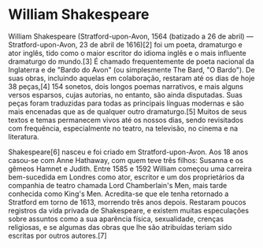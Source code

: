 # William Shakespeare

William Shakespeare (Stratford-upon-Avon, 1564 (batizado a 26 de abril) — Stratford-upon-Avon, 23 de abril de 1616)[2] foi um poeta, dramaturgo e ator inglês, tido como o maior escritor do idioma inglês e o mais influente dramaturgo do mundo.[3] É chamado frequentemente de poeta nacional da Inglaterra e de "Bardo do Avon" (ou simplesmente The Bard, "O Bardo"). De suas obras, incluindo aquelas em colaboração, restaram até os dias de hoje 38 peças,[4] 154 sonetos, dois longos poemas narrativos, e mais alguns versos esparsos, cujas autorias, no entanto, são ainda disputadas. Suas peças foram traduzidas para todas as principais línguas modernas e são mais encenadas que as de qualquer outro dramaturgo.[5] Muitos de seus textos e temas permanecem vivos até os nossos dias, sendo revisitados com frequência, especialmente no teatro, na televisão, no cinema e na literatura.

Shakespeare[6] nasceu e foi criado em Stratford-upon-Avon. Aos 18 anos casou-se com Anne Hathaway, com quem teve três filhos: Susanna e os gêmeos Hamnet e Judith. Entre 1585 e 1592 William começou uma carreira bem-sucedida em Londres como ator, escritor e um dos proprietários da companhia de teatro chamada Lord Chamberlain's Men, mais tarde conhecida como King's Men. Acredita-se que ele tenha retornado a Stratford em torno de 1613, morrendo três anos depois. Restaram poucos registros da vida privada de Shakespeare, e existem muitas especulações sobre assuntos como a sua aparência física, sexualidade, crenças religiosas, e se algumas das obras que lhe são atribuídas teriam sido escritas por outros autores.[7]
